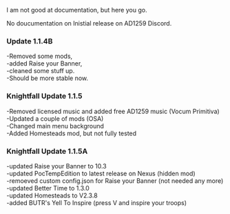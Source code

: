 I am not good at documentation, but here you go.

No doucumentation on Inistial release on AD1259 Discord.

### Update 1.1.4B   
-Removed some mods,    
-added Raise your Banner,    
-cleaned some stuff up.   
-Should be more stable now.   

### Knightfall Update 1.1.5   
-Removed licensed music and added free AD1259 music (Vocum Primitiva)  
-Updated a couple of mods (OSA)   
-Changed main menu background    
-Added Homesteads mod, but not fully tested    

### Knightfall Update 1.1.5A   
-updated Raise your Banner to 10.3   
-updated PocTempEdition to latest release on Nexus (hidden mod)   
-remoeved custom config.json for Raise your Banner (not needed any more)   
-updated Better Time to 1.3.0   
-updated Homesteads to V2.3.8  
-added BUTR's Yell To Inspire (press V and inspire your troops)   


